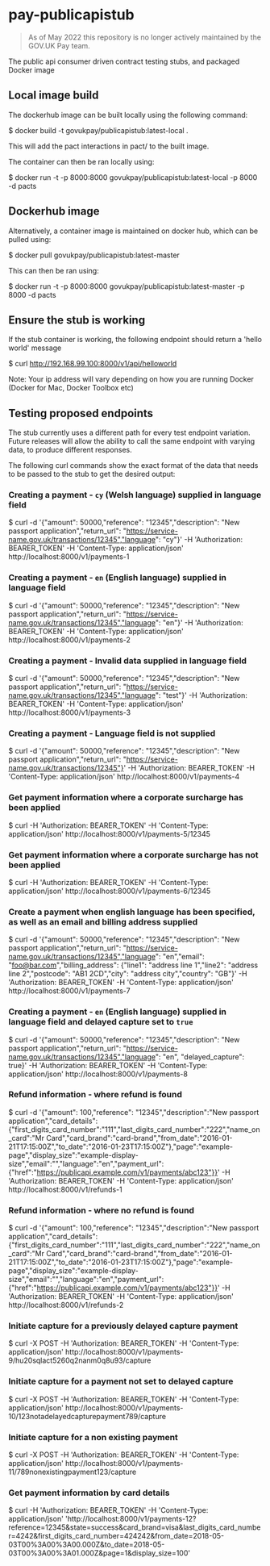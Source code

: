 # pay-publicapistub

> As of May 2022 this repository is no longer actively maintained by the GOV.UK Pay team.

The public api consumer driven contract testing stubs, and packaged Docker image

## Local image build

The dockerhub image can be built locally using the following command:

$ docker build -t govukpay/publicapistub:latest-local .

This will add the pact interactions in pact/ to the built image.

The container can then be ran locally using:

$ docker run -t -p 8000:8000  govukpay/publicapistub:latest-local -p 8000 -d pacts

## Dockerhub image

Alternatively, a container image is maintained on docker hub, which can be pulled using:

$ docker pull govukpay/publicapistub:latest-master

This can then be ran using:

$ docker run -t -p 8000:8000  govukpay/publicapistub:latest-master -p 8000 -d pacts

## Ensure the stub is working

If the stub container is working, the following endpoint should return a 'hello world' message

$ curl http://192.168.99.100:8000/v1/api/helloworld

Note: Your ip address will vary depending on how you are running Docker (Docker for Mac, Docker Toolbox etc)

## Testing proposed endpoints

The stub currently uses a different path for every test endpoint variation. Future releases will allow the ability to call the same endpoint with varying data, to produce different responses.

The following curl commands show the exact format of the data that needs to be passed to the stub to get the desired output:

### Creating a payment - `cy` (Welsh language) supplied in language field

$ curl -d '{"amount": 50000,"reference": "12345","description": "New passport application","return_url": "https://service-name.gov.uk/transactions/12345","language": "cy"}' -H 'Authorization: BEARER_TOKEN' -H 'Content-Type: application/json' http://localhost:8000/v1/payments-1

### Creating a payment - `en` (English language) supplied in language field

$ curl -d '{"amount": 50000,"reference": "12345","description": "New passport application","return_url": "https://service-name.gov.uk/transactions/12345","language": "en"}' -H 'Authorization: BEARER_TOKEN' -H 'Content-Type: application/json' http://localhost:8000/v1/payments-2

### Creating a payment - Invalid data supplied in language field

$ curl -d '{"amount": 50000,"reference": "12345","description": "New passport application","return_url": "https://service-name.gov.uk/transactions/12345","language": "test"}' -H 'Authorization: BEARER_TOKEN' -H 'Content-Type: application/json' http://localhost:8000/v1/payments-3

### Creating a payment - Language field is not supplied

$ curl -d '{"amount": 50000,"reference": "12345","description": "New passport application","return_url": "https://service-name.gov.uk/transactions/12345"}' -H 'Authorization: BEARER_TOKEN' -H 'Content-Type: application/json' http://localhost:8000/v1/payments-4

### Get payment information where a corporate surcharge has been applied

$ curl -H 'Authorization: BEARER_TOKEN' -H 'Content-Type: application/json' http://localhost:8000/v1/payments-5/12345

### Get payment information where a corporate surcharge has not been applied

$ curl -H 'Authorization: BEARER_TOKEN' -H 'Content-Type: application/json' http://localhost:8000/v1/payments-6/12345

### Create a payment when english language has been specified, as well as an email and billing address supplied

$ curl -d '{"amount": 50000,"reference": "12345","description": "New passport application","return_url": "https://service-name.gov.uk/transactions/12345","language": "en","email": "foo@bar.com","billing_address": {"line1": "address line 1","line2": "address line 2","postcode": "AB1 2CD","city": "address city","country": "GB"}' -H 'Authorization: BEARER_TOKEN' -H 'Content-Type: application/json' http://localhost:8000/v1/payments-7

### Creating a payment - `en` (English language) supplied in language field and delayed capture set to `true`

$ curl -d '{"amount": 50000,"reference": "12345","description": "New passport application","return_url": "https://service-name.gov.uk/transactions/12345","language": "en", "delayed_capture": true}' -H 'Authorization: BEARER_TOKEN' -H 'Content-Type: application/json' http://localhost:8000/v1/payments-8

### Refund information - where refund is found

$ curl -d '{"amount": 100,"reference": "12345","description":"New passport application","card_details":{"first_digits_card_number":"111","last_digits_card_number":"222","name_on_card":"Mr Card","card_brand":"card-brand","from_date":"2016-01-21T17:15:00Z","to_date":"2016-01-23T17:15:00Z"},"page":"example-page","display_size":"example-display-size","email":"","language":"en","payment_url":{"href":"https://publicapi.example.com/v1/payments/abc123"}}' -H 'Authorization: BEARER_TOKEN' -H 'Content-Type: application/json' http://localhost:8000/v1/refunds-1 

### Refund information - where no refund is found

$ curl -d '{"amount": 100,"reference": "12345","description":"New passport application","card_details":{"first_digits_card_number":"111","last_digits_card_number":"222","name_on_card":"Mr Card","card_brand":"card-brand","from_date":"2016-01-21T17:15:00Z","to_date":"2016-01-23T17:15:00Z"},"page":"example-page","display_size":"example-display-size","email":"","language":"en","payment_url":{"href":"https://publicapi.example.com/v1/payments/abc123"}}' -H 'Authorization: BEARER_TOKEN' -H 'Content-Type: application/json' http://localhost:8000/v1/refunds-2 

### Initiate capture for a previously delayed capture payment

$ curl -X POST -H 'Authorization: BEARER_TOKEN' -H 'Content-Type: application/json' http://localhost:8000/v1/payments-9/hu20sqlact5260q2nanm0q8u93/capture

### Initiate capture for a payment not set to delayed capture

$ curl -X POST -H 'Authorization: BEARER_TOKEN' -H 'Content-Type: application/json' http://localhost:8000/v1/payments-10/123notadelayedcapturepayment789/capture

### Initiate capture for a non existing payment

$ curl -X POST -H 'Authorization: BEARER_TOKEN' -H 'Content-Type: application/json' http://localhost:8000/v1/payments-11/789nonexistingpayment123/capture

### Get payment information by card details

$ curl -H 'Authorization: BEARER_TOKEN' -H 'Content-Type: application/json' 'http://localhost:8000/v1/payments-12?reference=12345&state=success&card_brand=visa&last_digits_card_number=4242&first_digits_card_number=424242&from_date=2018-05-03T00%3A00%3A00.000Z&to_date=2018-05-03T00%3A00%3A01.000Z&page=1&display_size=100'